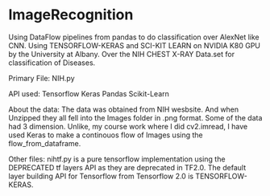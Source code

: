 # ImageRecognition
Using DataFlow pipelines from pandas to do classification over AlexNet like CNN. 
Using TENSORFLOW-KERAS and SCI-KIT LEARN on NVIDIA K80 GPU by the University at Albany. 
Over the NIH CHEST X-RAY Data.set for classification of Diseases.

Primary File:
NIH.py

API used:
Tensorflow
Keras
Pandas
Scikit-Learn

About the data:
The data was obtained from NIH wesbsite. And when Unzipped they all fell into the
Images folder in .png format. Some of the data had 3 dimension. Unlike, my course
work where I did cv2.imread, I have used Keras to make a continouos flow of Images
using the flow_from_dataframe.

Other files:
nihtf.py is a pure tensorflow implementation using the DEPRECATED tf layers API
as they are deprecated in TF2.0. The default layer building API for Tensorflow
from Tensorflow 2.0 is TENSORFLOW-KERAS.
